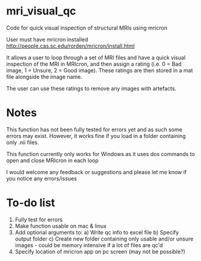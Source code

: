 # mri_visual_qc
Code for quick visual inspection of structural MRIs using mricron

User must have mricron installed http://people.cas.sc.edu/rorden/mricron/install.html 

It allows a user to loop through a set of MRI files and have a quick visual inspection of the MRI in MRIcron, and then assign a rating (i.e. 0 = Bad image, 1 = Unsure, 2 = Good image).  These ratings are then stored in a mat file alongside the image name.

The user can use these ratings to remove any images with artefacts.

# Notes
This function has not been fully tested for errors yet and as such some errors may exist. However, it works fine if you load in a folder containing only .nii files.

This function currently only works for Windows as it uses dos commands to open and close MRIcron in each loop

I would welcome any feedback or suggestions and please let me know if you notice any errors/issues

# To-do list
1) Fully test for errors
2) Make function usable on mac & linux
3) Add optional arguments to:
        a) Write qc info to excel file
        b) Specify output folder
        c) Create new folder containing only usable and/or unsure images - could be memory intensive if a lot of files are qc'd
4) Specify location of mricron app on pc screen (may not be possible?)
